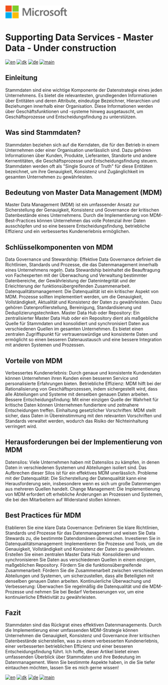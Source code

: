 ![microsoft](../../images/microsoft.png)

# Supporting Data Services - Master Data - Under construction

[![en](https://img.shields.io/badge/lang-en-blue.svg)](MasterData.md)
[![dk](https://img.shields.io/badge/lang-da-red.svg)](MasterData-da.md)
[![de](https://img.shields.io/badge/lang-de-yellow.svg)](MasterData-de.md)
[![main](https://img.shields.io/badge/main-document-green.svg)](../../README.md)

## Einleitung

Stammdaten sind eine wichtige Komponente der Datenstrategie eines jeden Unternehmens. Es bietet die relevantesten, grundlegenden Informationen über Entitäten und deren Attribute, eindeutige Bezeichner, Hierarchien und Beziehungen innerhalb einer Organisation. Diese Informationen werden über Geschäftsfunktionen und -systeme hinweg ausgetauscht, um Geschäftsprozesse und Entscheidungsfindung zu unterstützen.

## Was sind Stammdaten?

Stammdaten beziehen sich auf die Kerndaten, die für den Betrieb in einem Unternehmen oder einer Organisation unerlässlich sind. Dazu gehören Informationen über Kunden, Produkte, Lieferanten, Standorte und andere Kernentitäten, die Geschäftsprozesse und Entscheidungsfindung steuern. Stammdaten werden oft als "Single Source of Truth" für diese Entitäten bezeichnet, um ihre Genauigkeit, Konsistenz und Zugänglichkeit im gesamten Unternehmen zu gewährleisten.

## Bedeutung von Master Data Management (MDM)

Master Data Management (MDM) ist ein umfassender Ansatz zur Sicherstellung der Genauigkeit, Konsistenz und Governance der kritischen Datenbestände eines Unternehmens. Durch die Implementierung von MDM-Best-Practices können Unternehmen das volle Potenzial ihrer Daten ausschöpfen und so eine bessere Entscheidungsfindung, betriebliche Effizienz und ein verbessertes Kundenerlebnis ermöglichen.

## Schlüsselkomponenten von MDM

Data Governance und Stewardship: Effektive Data Governance definiert die Richtlinien, Standards und Prozesse, die das Datenmanagement innerhalb eines Unternehmens regeln. Data Stewardship beinhaltet die Beauftragung von Fachexperten mit der Überwachung und Verwaltung bestimmter Datenbereiche, der Gewährleistung der Datenintegrität und der Erleichterung der funktionsübergreifenden Zusammenarbeit.
Datenqualitätsmanagement: Die Datenqualität ist ein kritischer Aspekt von MDM. Prozesse sollten implementiert werden, um die Genauigkeit, Vollständigkeit, Aktualität und Konsistenz der Daten zu gewährleisten. Dazu gehören Datenprofilerstellung, Bereinigung, Standardisierung und Deduplizierungstechniken.
Master Data Hub oder Repository: Ein zentralisierter Master Data Hub oder ein Repository dient als maßgebliche Quelle für Stammdaten und konsolidiert und synchronisiert Daten aus verschiedenen Quellen im gesamten Unternehmen. Es bietet einen zentralen Zugriffspunkt für vertrauenswürdige und konsistente Daten und ermöglicht so einen besseren Datenaustausch und eine bessere Integration mit anderen Systemen und Prozessen.

## Vorteile von MDM

Verbessertes Kundenerlebnis: Durch genaue und konsistente Kundendaten können Unternehmen ihren Kunden einen besseren Service und personalisierte Erfahrungen bieten.
Betriebliche Effizienz: MDM hilft bei der Rationalisierung von Geschäftsprozessen, indem sichergestellt wird, dass alle Abteilungen und Systeme mit denselben genauen Daten arbeiten.
Bessere Entscheidungsfindung: Mit einer einzigen Quelle der Wahrheit für kritische Daten können Unternehmen fundiertere und zeitnahere Entscheidungen treffen.
Einhaltung gesetzlicher Vorschriften: MDM stellt sicher, dass Daten in Übereinstimmung mit den relevanten Vorschriften und Standards verwaltet werden, wodurch das Risiko der Nichteinhaltung verringert wird.

## Herausforderungen bei der Implementierung von MDM

Datensilos: Viele Unternehmen haben mit Datensilos zu kämpfen, in denen Daten in verschiedenen Systemen und Abteilungen isoliert sind. Das Aufbrechen dieser Silos ist für ein effektives MDM unerlässlich.
Probleme mit der Datenqualität: Die Sicherstellung der Datenqualität kann eine Herausforderung sein, insbesondere wenn es sich um große Datenmengen aus mehreren Quellen handelt.
Change Management: Die Implementierung von MDM erfordert oft erhebliche Änderungen an Prozessen und Systemen, die bei den Mitarbeitern auf Widerstand stoßen können.

## Best Practices für MDM

Etablieren Sie eine klare Data Governance: Definieren Sie klare Richtlinien, Standards und Prozesse für das Datenmanagement und weisen Sie Data Stewards zu, die bestimmte Datendomänen überwachen.
Investieren Sie in Datenqualitätsmanagement: Implementieren Sie Prozesse und Tools, um die Genauigkeit, Vollständigkeit und Konsistenz der Daten zu gewährleisten.
Erstellen Sie einen zentralen Master Data Hub: Konsolidieren und synchronisieren Sie Daten aus verschiedenen Quellen in einem einzigen, maßgeblichen Repository.
Fördern Sie die funktionsübergreifende Zusammenarbeit: Fördern Sie die Zusammenarbeit zwischen verschiedenen Abteilungen und Systemen, um sicherzustellen, dass alle Beteiligten mit denselben genauen Daten arbeiten.
Kontinuierliche Überwachung und Verbesserung: Überwachen Sie regelmäßig die Datenqualität und die MDM-Prozesse und nehmen Sie bei Bedarf Verbesserungen vor, um eine kontinuierliche Effektivität zu gewährleisten.

## Fazit

Stammdaten sind das Rückgrat eines effektiven Datenmanagements. Durch die Implementierung einer umfassenden MDM-Strategie können Unternehmen die Genauigkeit, Konsistenz und Governance ihrer kritischen Datenbestände sicherstellen, was zu einem verbesserten Kundenerlebnis, einer verbesserten betrieblichen Effizienz und einer besseren Entscheidungsfindung führt.
Ich hoffe, dieser Artikel bietet einen umfassenden Überblick über Stammdaten und ihre Bedeutung im Datenmanagement. Wenn Sie bestimmte Aspekte haben, in die Sie tiefer eintauchen möchten, lassen Sie es mich gerne wissen!

[![en](https://img.shields.io/badge/lang-en-blue.svg)](MasterData.md)
[![dk](https://img.shields.io/badge/lang-da-red.svg)](MasterData-da.md)
[![de](https://img.shields.io/badge/lang-de-yellow.svg)](MasterData-de.md)
[![main](https://img.shields.io/badge/main-document-green.svg)](../../README.md)